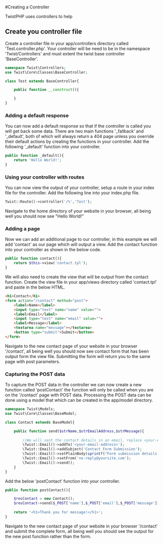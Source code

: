 #Creating a Controller

TwistPHP uses controllers to help

## Create you controller file

Create a controller file in your app/controllers directory called 'Test.controller.php'. Your controller will be need to be in the namespace 'Twist/Controllers' and must extent the twist base controller 'BaseController'.

```php
namespace Twist\Controllers;
use Twist\Core\Classes\BaseController;

class Test extends BaseController{

	public function __construct(){

	}
}
```

### Adding a default response

You can now add a default response so that if the controller is called you will get back some data. There are two main functions '_fallback' and '_default', both of which will always return a 404 page unless you override their default actions by creating the functions in your controller.
Add the following '_default' function into your controller.

```php
public function _default(){
	return 'Hello World!';
}
```

### Using your controller with routes

You can now view the output of your controller, setup a route in your index file for the controller. Add the following line into your index.php file.

```php
Twist::Route()->controller('/%','Test');
```

Navigate to the home directory of your website in your browser, all being well you should now see "Hello World!"


### Adding a page

Now we can add an additional page to our controller, in this example we will add 'contact' as our page which will output a view. Add the contact function into your controller as shown in the below code.

```php
public function contact(){
	return $this->view('contact.tpl');
}
```

We will also need to create the view that will be output from the contact function. Create the view file in your app/views directory called 'contact.tpl' and paste in the below HTML.

```html
<h1>Contact</h1>
<form action="/contact" method="post">
	<label>Name</label>
	<input type="text" name="name" value="">
	<label>Email</label>
    <input type="text" name="email" value="">
    <label>Message</label>
    <textarea name="message"></textarea>
    <button type="submit">Submit</button>
</form>
```

Navigate to the new contact page of your website in your browser '/contact', all being well you should now see contact form that has been output form the view file. Submitting the form will return you to the same page with post parameters.

### Capturing the POST data

To capture the POST data in the controller we can now create a new function called 'postContact' the function will only be called when you are on the '/contact' page with POST data.
Processing the POST data can be done using a model that which can be created in the app/model directory.

```php
namespace Twist\Models;
use Twist\Core\Classes\BaseModel;

class Contact extends BaseModel{

	public function send($strName,$strEmailAddress,$strMessage){
		
		//We will sent the contact details in an email, replace <your-email-address> with your full email address.
		\Twist::Email()->addTo('<your-email-address>');
		\Twist::Email()->addSubject('Contact Form Submission');
		\Twist::Email()->setPlainBody(sprintf("Form submission details:\nName: %s\nEmail: %s\nMessage: %s",$strName,$strEmailAddress,$strMessage));
		\Twist::Email()->setFrom('no-reply@yoursite.com');
		\Twist::Email()->send();
	}
}
```

Add the below 'postContact' function into your controller.

```php
public function postContact(){

	$resContact = new Contact();
	$resContact->send($_POST['name'],$_POST['email'],$_POST['message']);
	
	return '<h1>Thank you for message!</h1>';
}
```

Navigate to the new contact page of your website in your browser '/contact' and submit the complete form, all being well you should see the output for the new post function rather than the form.

